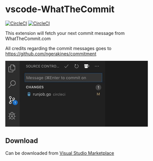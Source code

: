 # vscode-WhatTheCommit

[![CircleCI](https://img.shields.io/circleci/build/gh/Gaardsholt/vscode-whatthecommit?style=for-the-badge)](https://circleci.com/gh/Gaardsholt/vscode-whatthecommit)
[![CircleCI](https://img.shields.io/visual-studio-marketplace/i/Gaardsholt.vscode-whatthecommit?style=for-the-badge)](https://marketplace.visualstudio.com/items?itemName=Gaardsholt.vscode-whatthecommit)


This extension will fetch your next commit message from WhatTheCommit.com

All credits regarding the commit messages goes to https://github.com/ngerakines/commitment

![alt text](resources/images/demo.gif "Extension demo")

## Download
Can be downloaded from [Visual Studio Marketplace](https://marketplace.visualstudio.com/items?itemName=Gaardsholt.vscode-whatthecommit)

